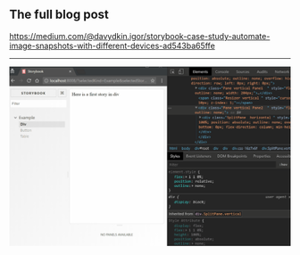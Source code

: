 ## The full blog post
https://medium.com/@davydkin.igor/storybook-case-study-automate-image-snapshots-with-different-devices-ad543ba65ffe

***

![Demo](media/emulation.gif)